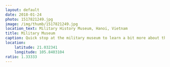 ```yaml
---
layout: default
date: 2018-01-24
photo: 1517821249.jpg
image: /img/thumb/1517821249.jpg
location_text: Military History Museum, Hanoi, Vietnam
title: Military Museum
caption: Quick stop at the military museum to learn a bit more about the history of Vietnam. In few words they were at war all the time, against China, Mongolia, Cambodia, France, USA, etc.
location:
    latitude: 21.032341
    longitude: 105.8403104
ratio: 1.33333
---
```

